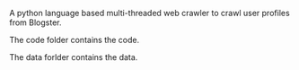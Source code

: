 
A python language  based multi-threaded web crawler to crawl user profiles from Blogster.

The code folder contains the code.

The data forlder contains the data.


